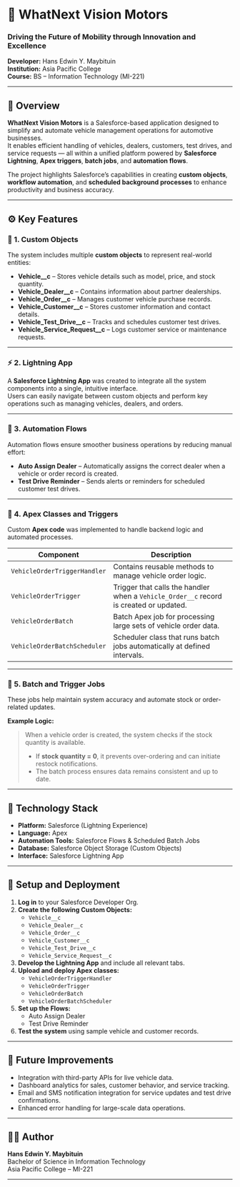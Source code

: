 # 🚗 WhatNext Vision Motors
### Driving the Future of Mobility through Innovation and Excellence

**Developer:** Hans Edwin Y. Maybituin  
**Institution:** Asia Pacific College  
**Course:** BS – Information Technology (MI-221)

---

## 📘 Overview

**WhatNext Vision Motors** is a Salesforce-based application designed to simplify and automate vehicle management operations for automotive businesses.  
It enables efficient handling of vehicles, dealers, customers, test drives, and service requests — all within a unified platform powered by **Salesforce Lightning**, **Apex triggers**, **batch jobs**, and **automation flows**.

The project highlights Salesforce’s capabilities in creating **custom objects**, **workflow automation**, and **scheduled background processes** to enhance productivity and business accuracy.

---

## ⚙️ Key Features

### 🧱 1. Custom Objects
The system includes multiple **custom objects** to represent real-world entities:

- **Vehicle__c** – Stores vehicle details such as model, price, and stock quantity.  
- **Vehicle_Dealer__c** – Contains information about partner dealerships.  
- **Vehicle_Order__c** – Manages customer vehicle purchase records.  
- **Vehicle_Customer__c** – Stores customer information and contact details.  
- **Vehicle_Test_Drive__c** – Tracks and schedules customer test drives.  
- **Vehicle_Service_Request__c** – Logs customer service or maintenance requests.

---

### ⚡ 2. Lightning App
A **Salesforce Lightning App** was created to integrate all the system components into a single, intuitive interface.  
Users can easily navigate between custom objects and perform key operations such as managing vehicles, dealers, and orders.

---

### 🔄 3. Automation Flows
Automation flows ensure smoother business operations by reducing manual effort:

- **Auto Assign Dealer** – Automatically assigns the correct dealer when a vehicle or order record is created.  
- **Test Drive Reminder** – Sends alerts or reminders for scheduled customer test drives.

---

### 🧠 4. Apex Classes and Triggers
Custom **Apex code** was implemented to handle backend logic and automated processes.

| Component | Description |
|------------|-------------|
| `VehicleOrderTriggerHandler` | Contains reusable methods to manage vehicle order logic. |
| `VehicleOrderTrigger` | Trigger that calls the handler when a `Vehicle_Order__c` record is created or updated. |
| `VehicleOrderBatch` | Batch Apex job for processing large sets of vehicle order data. |
| `VehicleOrderBatchScheduler` | Scheduler class that runs batch jobs automatically at defined intervals. |

---

### 🧾 5. Batch and Trigger Jobs
These jobs help maintain system accuracy and automate stock or order-related updates.

**Example Logic:**
> When a vehicle order is created, the system checks if the stock quantity is available.  
> - If **stock quantity = 0**, it prevents over-ordering and can initiate restock notifications.  
> - The batch process ensures data remains consistent and up to date.

---

## 🧩 Technology Stack

- **Platform:** Salesforce (Lightning Experience)  
- **Language:** Apex  
- **Automation Tools:** Salesforce Flows & Scheduled Batch Jobs  
- **Database:** Salesforce Object Storage (Custom Objects)  
- **Interface:** Salesforce Lightning App

---

## 🚀 Setup and Deployment

1. **Log in** to your Salesforce Developer Org.  
2. **Create the following Custom Objects:**
   - `Vehicle__c`
   - `Vehicle_Dealer__c`
   - `Vehicle_Order__c`
   - `Vehicle_Customer__c`
   - `Vehicle_Test_Drive__c`
   - `Vehicle_Service_Request__c`
3. **Develop the Lightning App** and include all relevant tabs.  
4. **Upload and deploy Apex classes:**
   - `VehicleOrderTriggerHandler`
   - `VehicleOrderTrigger`
   - `VehicleOrderBatch`
   - `VehicleOrderBatchScheduler`
5. **Set up the Flows:**
   - Auto Assign Dealer  
   - Test Drive Reminder  
6. **Test the system** using sample vehicle and customer records.

---

## 🌱 Future Improvements

- Integration with third-party APIs for live vehicle data.  
- Dashboard analytics for sales, customer behavior, and service tracking.  
- Email and SMS notification integration for service updates and test drive confirmations.  
- Enhanced error handling for large-scale data operations.

---

## 👨‍💻 Author

**Hans Edwin Y. Maybituin**  
Bachelor of Science in Information Technology  
Asia Pacific College – MI-221

---

